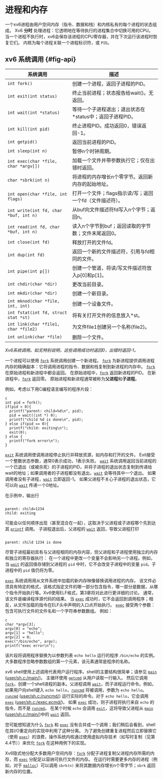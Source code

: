 # 进程和内存

一个xv6进程由用户空间内存（指令、数据和栈）和内核私有的每个进程的状态组成。
Xv6 **分时** 处理进程：它透明地在等待执行的进程集合中切换可用的CPU。
当一个进程不执行时，xv6会保存该进程的CPU寄存器，并在下次运行该进程时恢复它们。
内核为每个进程关联一个进程标识符，或 `PID`。

## xv6 系统调用 {#fig-api}

| 系统调用 | 描述 |
| --- | --- |
| `int fork()` | 创建一个进程，返回子进程的PID。 |
| `int exit(int status)` | 终止当前进程；状态报告给wait()。无返回。 |
| `int wait(int *status)` | 等待一个子进程退出；退出状态在*status中；返回子进程PID。 |
| `int kill(int pid)` | 终止进程PID。成功返回0，错误返回-1。 |
| `int getpid()` | 返回当前进程的PID。 |
| `int sleep(int n)` | 暂停n个时钟周期。 |
| `int exec(char *file, char *argv[])` | 加载一个文件并带参数执行它；仅在出错时返回。 |
| `char *sbrk(int n)` | 将进程的内存增长n个零字节。返回新内存的起始地址。 |
| `int open(char *file, int flags)` | 打开一个文件；flags指示读/写；返回一个fd（文件描述符）。 |
| `int write(int fd, char *buf, int n)` | 从buf向文件描述符fd写入n个字节；返回n。 |
| `int read(int fd, char *buf, int n)` | 读入n个字节到buf；返回读取的字节数；文件末尾返回0。 |
| `int close(int fd)` | 释放打开的文件fd。 |
| `int dup(int fd)` | 返回一个新的文件描述符，引用与fd相同的文件。|
| `int pipe(int p[])` | 创建一个管道，将读/写文件描述符放入p[0]和p[1]。 |
| `int chdir(char *dir)` | 更改当前目录。 |
| `int mkdir(char *dir)` | 创建一个新目录。 |
| `int mknod(char *file, int, int)` | 创建一个设备文件。 |
| `int fstat(int fd, struct stat *st)` | 将有关打开文件的信息放入*st。 |
| `int link(char *file1, char *file2)` | 为文件file1创建另一个名称(file2)。 |
| `int unlink(char *file)` | 删除一个文件。 |

*Xv6系统调用。如无特别说明，这些调用成功时返回0，出错时返回-1。*

一个进程可以使用 [`fork`](/source/xv6-riscv/user/user.h.md) 系统调用创建一个新进程。
[`fork`](/source/xv6-riscv/user/user.h.md) 为新进程提供调用进程内存的精确副本：它将调用进程的指令、数据和栈复制到新进程的内存中。
[`fork`](/source/xv6-riscv/user/user.h.md) 在原始进程和新进程中都会返回。
在原始进程中，[`fork`](/source/xv6-riscv/user/user.h.md) 返回新进程的PID。
在新进程中，[`fork`](/source/xv6-riscv/user/user.h.md) 返回零。
原始进程和新进程通常被称为**父进程**和**子进程**。

例如，考虑以下用C编程语言编写的程序片段：


```
c
int pid = fork();
if(pid > 0){
  printf("parent: child=%d\n", pid);
  pid = wait((int *) 0);
  printf("child %d is done\n", pid);
} else if(pid == 0){
  printf("child: exiting\n");
  exit(0);
} else {
  printf("fork error\n");
}

```


[`exit`](/source/xv6-riscv/kernel/defs.h.md) 系统调用使调用进程停止执行并释放资源，如内存和打开的文件。
Exit接受一个整数状态参数，通常0表示成功，1表示失败。
[`wait`](/source/xv6-riscv/user/user.h.md) 系统调用返回当前进程的一个已退出（或被杀死）的子进程的PID，并将子进程的退出状态复制到传递给wait的地址；如果调用者的子进程都没有退出，[`wait`](/source/xv6-riscv/user/user.h.md) 会等待其中一个退出。
如果调用者没有子进程，[`wait`](/source/xv6-riscv/user/user.h.md) 立即返回-1。
如果父进程不关心子进程的退出状态，它可以向 [`wait`](/source/xv6-riscv/user/user.h.md) 传递一个0地址。

在示例中，输出行

```

parent: child=1234
child: exiting

```

可能会以任何顺序出现（甚至混合在一起），这取决于父进程或子进程哪个先到达其 [`printf`](/source/xv6-riscv/user/printf.c.md) 调用。
子进程退出后，父进程的 [`wait`](/source/xv6-riscv/user/user.h.md) 返回，导致父进程打印

```

parent: child 1234 is done

```

尽管子进程最初具有与父进程相同的内存内容，但父进程和子进程使用独立的内存和独立的寄存器执行：
在一个进程中更改一个变量不会影响另一个进程。例如，当 [`wait`](/source/xv6-riscv/user/user.h.md) 的返回值存储到父进程的 `pid` 中时，它不会改变子进程中的变量 `pid`。子进程中的 `pid` 值仍将为零。

[`exec`](/source/xv6-riscv/user/user.h.md) 系统调用用从文件系统中加载的新内存映像替换调用进程的内存。
该文件必须具有特定的格式，该格式指定文件的哪一部分包含指令，哪一部分是数据，从哪个指令开始执行等。Xv6使用ELF格式，第3章将对此进行更详细的讨论。
通常，该文件是编译程序源代码的结果。
当 [`exec`](/source/xv6-riscv/user/user.h.md) 成功时，它不会返回到调用程序；相反，从文件加载的指令在ELF头中声明的入口点开始执行。
[`exec`](/source/xv6-riscv/user/user.h.md) 接受两个参数：包含可执行文件的文件名和一个字符串参数数组。
例如：

```
c
char *argv[3];
argv[0] = "echo";
argv[1] = "hello";
argv[2] = 0;
exec("/bin/echo", argv);
printf("exec error\n");

```

该片段将调用程序替换为以参数列表 `echo hello` 运行的程序 `/bin/echo` 的实例。
大多数程序忽略参数数组的第一个元素，该元素通常是程序的名称。

xv6 shell使用上述调用代表用户运行程序。shell的主要结构很简单；请参见 [`main`](/source/xv6-riscv/user/zombie.c.md) ([user/sh.c:/main/](https://github.com/mit-pdos/xv6-riscv/blob/riscv/user/sh.c))。
主循环使用 [`getcmd`](/source/xv6-riscv/user/sh.c.md) 从用户读取一行输入。
然后它调用 [`fork`](/source/xv6-riscv/user/user.h.md)，创建一个shell进程的副本。父进程调用 [`wait`](/source/xv6-riscv/user/user.h.md)，而子进程运行命令。例如，如果用户向shell键入 `echo hello`，[`runcmd`](/source/xv6-riscv/user/sh.c.md) 将被调用，参数为 `echo hello`。
[`runcmd`](/source/xv6-riscv/user/sh.c.md) ([user/sh.c:/runcmd/](https://github.com/mit-pdos/xv6-riscv/blob/riscv/user/sh.c)) 运行实际的命令。对于 `echo hello`，它会调用 [`exec`](/source/xv6-riscv/user/user.h.md) ([user/sh.c:/exec.ecmd/](https://github.com/mit-pdos/xv6-riscv/blob/riscv/user/sh.c))。
如果 [`exec`](/source/xv6-riscv/user/user.h.md) 成功，则子进程将执行来自 `echo` 的指令，而不是 [`runcmd`](/source/xv6-riscv/user/sh.c.md)。
在某个时候 `echo` 会调用 [`exit`](/source/xv6-riscv/kernel/defs.h.md)，这将导致父进程从 [`main`](/source/xv6-riscv/user/zombie.c.md) ([user/sh.c:/main/](https://github.com/mit-pdos/xv6-riscv/blob/riscv/user/sh.c))中的 [`wait`](/source/xv6-riscv/user/user.h.md) 返回。

您可能想知道为什么 [`fork`](/source/xv6-riscv/user/user.h.md) 和 [`exec`](/source/xv6-riscv/user/user.h.md) 没有合并成一个调用；我们稍后会看到，shell在其I/O重定向的实现中利用了这种分离。
为了避免创建重复进程然后立即替换它（使用 [`exec`](/source/xv6-riscv/user/user.h.md)）的浪费，操作系统内核通过使用虚拟内存技术（如写时复制（见第4.4节））来优化 [`fork`](/source/xv6-riscv/user/user.h.md) 在这种用例下的实现。

Xv6隐式地分配大多数用户空间内存：[`fork`](/source/xv6-riscv/user/user.h.md) 分配子进程复制父进程内存所需的内存，而 [`exec`](/source/xv6-riscv/user/user.h.md) 分配足以容纳可执行文件的内存。
在运行时需要更多内存的进程（例如，对于 [`malloc`](/source/xv6-riscv/user/umalloc.c.md)）可以调用 `sbrk(n)` 来将其数据内存增长n个零字节；`sbrk` 返回新内存的位置。